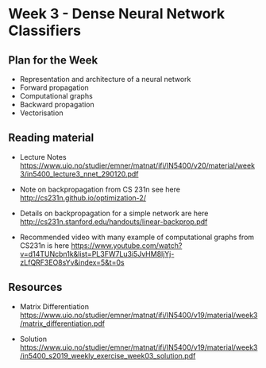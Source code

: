# Week 3 - Dense Neural Network Classifiers

## Plan for the Week
- Representation and architecture of a neural network
- Forward propagation
- Computational graphs
- Backward propagation
- Vectorisation

## Reading material
- Lecture Notes https://www.uio.no/studier/emner/matnat/ifi/IN5400/v20/material/week3/in5400_lecture3_nnet_290120.pdf

- Note on backpropagation from CS 231n see here http://cs231n.github.io/optimization-2/

- Details on backpropagation for a simple network are here http://cs231n.stanford.edu/handouts/linear-backprop.pdf

- Recommended video with many example of computational graphs from CS231n is here https://www.youtube.com/watch?v=d14TUNcbn1k&list=PL3FW7Lu3i5JvHM8ljYj-zLfQRF3EO8sYv&index=5&t=0s


## Resources
- Matrix Differentiation
https://www.uio.no/studier/emner/matnat/ifi/IN5400/v19/material/week3/matrix_differentiation.pdf

- Solution
https://www.uio.no/studier/emner/matnat/ifi/IN5400/v19/material/week3/in5400_s2019_weekly_exercise_week03_solution.pdf
